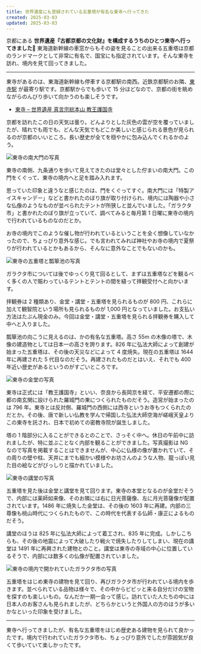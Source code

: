 ```yaml
---
title: 世界遺産にも登録されている五重塔が有名な東寺へ行ってきた
created: 2025-03-03
updated: 2025-03-03
---
```


京都にある **世界遺産『古都京都の文化財』を構成するうちのひとつ東寺へ行ってきました📿** 東海道新幹線の車窓からもその姿を見ることの出来る五重塔は京都のランドマークとして非常に有名で、国宝にも指定されています。そんな東寺を訪れ、境内を見て回ってきました。

---

東寺があるのは、東海道新幹線も停車する京都駅の南西。近鉄京都駅のお隣、[東寺駅](https://www.kintetsu.co.jp/station/station_info/station05006.html) が最寄り駅です。京都駅からでも歩いて 15 分ほどなので、京都の街を眺めながらのんびり歩いて向かうのも楽しそうです。

- [東寺 – 世界遺産 真言宗総本山 教王護国寺](https://toji.or.jp/)

京都を訪れたこの日の天気は曇り。どんよりとした灰色の雲が空を覆っていましたが、晴れでも雨でも、どんな天気でもどこか美しいと感じられる景色が見られるのが京都のいいところ。長い歴史が全てを穏やかに包み込んでくれるかのよう。

![東寺の南大門の写真](ca02b2b5-a2fe-4a94-e9d6-ae383ebb2600)

東寺の南側、九条通りを歩いて見えてきたのは堂々とした佇まいの南大門。この門をくぐって、東寺の境内へと足を踏み入れます。

思っていた印象と違うなと感じたのは、門をくぐってすぐ。南大門には「特製アイスキャンデー」などと書かれたのぼり旗が取り付けられ、境内には陶器や小さな仏像のようなものが並べられたテントが所狭しと並んでいました。「ガラクタ市」と書かれたのぼり旗が立っていて、調べてみると毎月第 1 日曜に東寺の境内で行われているものなのだとか。

お寺の境内でこのような催し物が行われているということを全く想像していなかったので、ちょっぴり意外な感じ。でも言われてみれば神社やお寺の境内で夏祭りが行われているとかもあるから、そんなに意外なことでもないのかも。

![東寺の五重塔と瓢箪池の写真](da3b916d-4d43-4de6-7773-0bc84848a400)

ガラクタ市については後でゆっくり見て回るとして、まずは五重塔などを観るべく多くの人で賑わっているテントとテントの間を縫って拝観受付へと向かいます。

拝観券は 2 種類あり、金堂・講堂・五重塔を見られるものが 800 円、これらに加えて観智院という場所も見られるものが 1,000 円となっていました。お支払い方法はたぶん現金のみ。今回は金堂・講堂・五重塔を見られる拝観券を購入して中へと入りました。

瓢箪池の向こうに見えるのは、かの有名な五重塔。高さ 55m の木像の塔で、木像の建造物としては日本一の高さを誇ります。826 年に弘法大師によって創建が始まった五重塔は、その後の天災などによって 4 度焼失。現在の五重塔は 1644 年に再建された 5 代目なのだそう。再建されたものだとはいえ、それでも 400 年近い歴史があるというのがすごいところです。

![東寺の金堂の写真](35bd456e-ce65-45b5-7a36-a0627d1e4c00)

東寺は正式には「教王護国寺」といい、奈良から長岡京を経て、平安遷都の際に都の南玄関に設けられた羅城門の東につくられたものだそう。造営が始まったのは 796 年。東寺とは反対側、羅城門の西側には西寺というお寺もつくられたのだとか。その後、唐で新しい仏教を学んで帰国した弘法大師空海が嵯峨天皇よりこの東寺を託され、日本で初めての密教寺院が誕生しました。

塔の 1 階部分に入ることができるとのことで、さっそく中へ。休日の午前中に訪れましたが、特に並ぶことなく内部を観ることができました。写真撮影は NG なので写真を掲載することはできませんが、中心に仏様の像が置かれていて、その周りの壁や柱、天井にまでも細かい模様やお坊さんのような人物、龍っぽい見た目の絵などがびっしりと描かれていました。

![東寺の講堂の写真](b671f706-d027-4805-d1de-127785ea0300)

五重塔を見た後は金堂と講堂を見て回ります。東寺の本堂となるのが金堂だそうで、内部には薬師如来像、そのお隣には右に日光菩薩像、左に月光菩薩像が配置されています。1486 年に焼失した金堂は、その後の 1603 年に再建。内部の三尊像も桃山時代につくられたもので、この時代を代表する仏師・康正によるものだそう。

講堂のほうは 825 年に弘法大師によって着工され、835 年に完成。しかしこちらも、その後の地震によって大破したり戦火で焼失したりしてしまい、現在の講堂は 1491 年に再興された建物とのこと。講堂は東寺の寺域の中心に位置しているそうで、内部には数多くの仏像が配置されていました。

![東寺の境内で開かれていたガラクタ市の写真](d276166f-5dda-4f98-f038-12a290070700)

五重塔をはじめ東寺の建物を見て回り、再びガラクタ市が行われている境内を歩きます。並べられている品物は様々で、その中からビビッと来る自分だけの宝物を探すのも楽しいもの。なんだか一期一会って感じ。訪れていた人たちの中には日本人のお客さんも見られましたが、どちらかというと外国人の方のほうが多いかなといった印象を受けました。

---

東寺へ行ってきましたが、有名な五重塔をはじめ歴史ある建物を見られて良かったです。境内で行われていたガラクタ市も、ちょっぴり意外でしたが雰囲気が良くて歩いていて楽しかったです。
